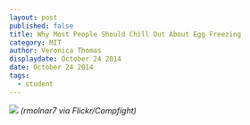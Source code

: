 ```yaml
---
layout: post
published: false
title: Why Most People Should Chill Out About Egg Freezing
category: MIT
author: Veronica Thomas
displaydate: October 24 2014
date: October 24 2014
tags: 
  - student
---
```


![](http://i61.tinypic.com/xf3pdd.jpg)
_(rmolnar7 via Flickr/Compfight)_